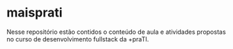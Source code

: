 # maisprati
Nesse repositório estão contidos o conteúdo de aula e atividades propostas no curso de desenvolvimento fullstack da +praTI.
